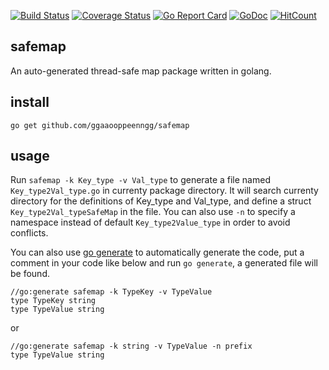 [![Build Status](https://travis-ci.org/ggaaooppeenngg/safemap.svg?branch=master)](https://travis-ci.org/ggaaooppeenngg/safemap)
[![Coverage Status](https://coveralls.io/repos/github/ggaaooppeenngg/safemap/badge.svg)](https://coveralls.io/github/ggaaooppeenngg/safemap)
[![Go Report Card](https://goreportcard.com/badge/github.com/ggaaooppeenngg/safemap)](https://goreportcard.com/report/github.com/ggaaooppeenngg/safemap)
[![GoDoc](https://godoc.org/github.com/ggaaooppeenngg/safemap?status.svg)](https://godoc.org/github.com/ggaaooppeenngg/safemap)
[![HitCount](https://hitt.herokuapp.com/ggaaooppeenngg/safemap.svg)](https://github.com/ggaaooppeenngg/safemap)


## safemap
An auto-generated thread-safe map package written in golang.

## install

`go get github.com/ggaaooppeenngg/safemap`

## usage

Run `safemap -k Key_type -v Val_type` to generate a file named `Key_type2Val_type.go` in currenty package directory. It will search currenty directory for the definitions of Key\_type and Val\_type, and define a struct `Key_type2Val_typeSafeMap`  in the file. You can also use `-n` to specify a namespace instead of default `Key_type2Value_type` in order to avoid conflicts.

You can also use [go generate](https://blog.golang.org/generate) to automatically generate the code, put a comment in your code like below and run `go generate`, a generated file will be found.

```
//go:generate safemap -k TypeKey -v TypeValue
type TypeKey string
type TypeValue string

```
or
```
//go:generate safemap -k string -v TypeValue -n prefix
type TypeValue string
```
